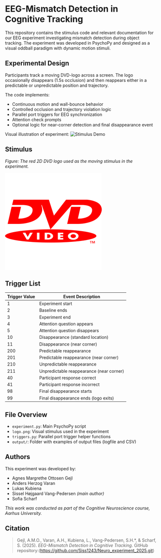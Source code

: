 # EEG-Mismatch Detection in Cognitive Tracking

This repository contains the stimulus code and relevant documentation for our EEG experiment investigating mismatch detection during object tracking. The experiment was developed in PsychoPy and designed as a visual oddball paradigm with dynamic motion stimuli.

## Experimental Design

Participants track a moving DVD-logo across a screen. The logo occasionally disappears (1.5s occlusion) and then reappears either in a predictable or unpredictable position and trajectory. 

The code implements:
- Continuous motion and wall-bounce behavior
- Controlled occlusion and trajectory violation logic
- Parallel port triggers for EEG synchronization
- Attention check prompts
- Optional logic for near-corner detection and final disappearance event

Visual illustration of experiment:
![Stimulus Demo](docs/stimulus_demo.gif)

## Stimulus 

*Figure: The red 2D DVD logo used as the moving stimulus in the experiment.*

![DVD Logo](logo.png)

## Trigger List


| Trigger Value | Event Description                        |
|---------------|------------------------------------------|
| 1             | Experiment start                         |
| 2             | Baseline ends                            |
| 3             | Experiment end                           |
| 4             | Attention question appears               |
| 5             | Attention question disappears            |
| 10            | Disappearance (standard location)        |
| 11            | Disappearance (near corner)              |
| 200           | Predictable reappearance                 |
| 201           | Predictable reappearance (near corner)   |
| 210           | Unpredictable reappearance               |
| 211           | Unpredictable reappearance (near corner) |
| 40            | Participant response correct             |
| 41            | Participant response incorrect           |
| 98            | Final disappearance starts               |
| 99            | Final disappearance ends (logo exits)    |

## File Overview

- `experiment.py`: Main PsychoPy script
- `logo.png`: Visual stimulus used in the experiment
- `triggers.py`: Parallel port trigger helper functions
- `output/`: Folder with examples of output files (logfile and CSV)

## Authors

This experiment was developed by:

- Agnes Margrethe Ottosen Gejl  
- Anders Herzog Varan  
- Lukas Kubiena  
- Sissel Højgaard Vang-Pedersen *(main author)*  
- Sofia Scharf  

*This work was conducted as part of the Cognitive Neuroscience course, Aarhus University.*

## Citation

> Gejl, A.M.O., Varan, A.H., Kubiena, L., Vang-Pedersen, S.H.*, & Scharf, S. (2025). *EEG-Mismatch Detection in Cognitive Tracking*. GitHub repository:(https://github.com/Siss1243/Neuro_experiment_2025.git)


